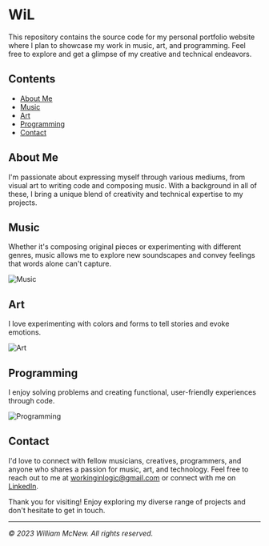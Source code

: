# WiL

This repository contains the source code for my personal portfolio website where I plan to showcase my work in music, art, and programming. Feel free to explore and get a glimpse of my creative and technical endeavors.

## Contents

- [About Me](#about-me)
- [Music](#music)
- [Art](#art)
- [Programming](#programming)
- [Contact](#contact)

## About Me

I'm passionate about expressing myself through various mediums, from visual art to writing code and composing music. With a background in all of these, I bring a unique blend of creativity and technical expertise to my projects.

## Music

Whether it's composing original pieces or experimenting with different genres, music allows me to explore new soundscapes and convey feelings that words alone can't capture.

![Music](music-screenshot.jpg)

## Art

I love experimenting with colors and forms to tell stories and evoke emotions.

![Art](art-screenshot.jpg)

## Programming

I enjoy solving problems and creating functional, user-friendly experiences through code.

![Programming](programming-screenshot.jpg)

## Contact

I'd love to connect with fellow musicians, creatives, programmers, and anyone who shares a passion for music, art, and technology. Feel free to reach out to me at [workinginlogic@gmail.com](mailto:workinginlogic@gmail.com) or connect with me on [LinkedIn](https://www.linkedin.com/in/).

Thank you for visiting! Enjoy exploring my diverse range of projects and don't hesitate to get in touch.

---
*© 2023 William McNew. All rights reserved.*
